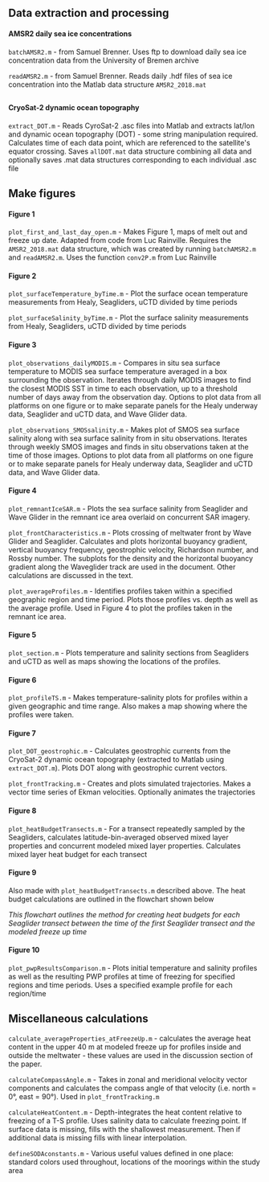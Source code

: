 ## Data extraction and processing

#### AMSR2 daily sea ice concentrations
`batchAMSR2.m` - from Samuel Brenner. Uses ftp to download daily sea ice concentration data from the University of Bremen archive 

`readAMSR2.m` - from Samuel Brenner. Reads daily .hdf files of sea ice concentration into the Matlab data structure `AMSR2_2018.mat`
##

#### CryoSat-2 dynamic ocean topography
`extract_DOT.m` - Reads CyroSat-2 .asc files into Matlab and extracts lat/lon and dynamic ocean topography (DOT) - some string manipulation required. Calculates time of each data point, which are referenced to the satellite's equator crossing. Saves `allDOT.mat` data structure combining all data and optionally saves .mat data structures corresponding to each individual .asc file

## Make figures

#### Figure 1
`plot_first_and_last_day_open.m` - Makes Figure 1, maps of melt out and freeze up date. Adapted from code from Luc Rainville. Requires the `AMSR2_2018.mat` data structure, which was created by running `batchAMSR2.m` and `readAMSR2.m`. Uses the function `conv2P.m` from Luc Rainville

#### Figure 2
`plot_surfaceTemperature_byTime.m` - Plot the surface ocean temperature measurements from Healy, Seagliders, uCTD divided by time periods

`plot_surfaceSalinity_byTime.m` - Plot the surface salinity measurements from Healy, Seagliders, uCTD divided by time periods

#### Figure 3
`plot_observations_dailyMODIS.m` - Compares in situ sea surface temperature to MODIS sea surface temperature averaged in a box surrounding the observation. Iterates through daily MODIS images to find the closest MODIS SST in time to each observation, up to a threshold number of days away from the observation day. Options to plot data from all platforms on one figure or to make separate panels for the Healy underway data, Seaglider and uCTD data, and Wave Glider data.

`plot_observations_SMOSsalinity.m` - Makes plot of SMOS sea surface salinity along with sea surface salinity from in situ observations. Iterates through weekly SMOS images and finds in situ observations taken at the time of those images. Options to plot data from all platforms on one figure or to make separate panels for Healy underway data, Seaglider and uCTD data, and Wave Glider data. 

#### Figure 4
`plot_remnantIceSAR.m` - Plots the sea surface salinity from Seaglider and Wave Glider in the remnant ice area overlaid on concurrent SAR imagery.

`plot_frontCharacteristics.m` - Plots crossing of meltwater front by Wave Glider and Seaglider. Calculates and plots horizontal buoyancy gradient, vertical buoyancy frequency, geostrophic velocity, Richardson number, and Rossby number. The subplots for the density and the horizontal buoyancy gradient along the Waveglider track are used in the document. Other calculations are discussed in the text. 

`plot_averageProfiles.m` - Identifies profiles taken within a specified geographic region and time period. Plots those profiles vs. depth as well as the average profile. Used in Figure 4 to plot the profiles taken in the remnant ice area.

#### Figure 5
`plot_section.m` - Plots temperature and salinity sections from Seagliders and uCTD as well as maps showing the locations of the profiles.

#### Figure 6
`plot_profileTS.m` - Makes temperature-salinity plots for profiles within a given geographic
and time range. Also makes a map showing where the profiles were taken.

#### Figure 7
`plot_DOT_geostrophic.m` - Calculates geostrophic currents from the CryoSat-2 dynamic ocean topography (extracted to Matlab using `extract_DOT.m`). Plots DOT along with geostrophic current vectors. 

`plot_frontTracking.m` - Creates and plots simulated trajectories. Makes a vector time series of Ekman velocities. Optionally animates the trajectories 

#### Figure 8
`plot_heatBudgetTransects.m` - For a transect repeatedly sampled by the Seagliders, calculates latitude-bin-averaged observed mixed layer properties and concurrent modeled mixed layer properties. Calculates mixed layer heat budget for each transect

#### Figure 9
Also made with `plot_heatBudgetTransects.m` described above. The heat budget calculations are outlined in the flowchart shown below


*This flowchart outlines the method for creating heat budgets for each Seaglider transect between the time of the first Seaglider transect and the modeled freeze up time* 

#### Figure 10
`plot_pwpResultsComparison.m` - Plots initial temperature and salinity profiles as well as the resulting PWP profiles at time of freezing for specified regions and time periods. Uses a specified example profile for each region/time


## Miscellaneous calculations
`calculate_averageProperties_atFreezeUp.m` - calculates the average heat content in the upper 40 m at modeled freeze up for profiles inside and outside the meltwater - these values are used in the discussion section of the paper.

`calculateCompassAngle.m` - Takes in zonal and meridional velocity vector components and calculates the compass angle of that velocity (i.e. north = 0°, east = 90°). Used in `plot_frontTracking.m`

`calculateHeatContent.m` - Depth-integrates the heat content relative to freezing of a T-S profile. Uses salinity data to calculate freezing point. If surface data is missing, fills with the shallowest measurement. Then if additional data is missing fills with linear interpolation. 

`defineSODAconstants.m` - Various useful values defined in one place: standard colors used throughout, locations of the moorings within the study area
